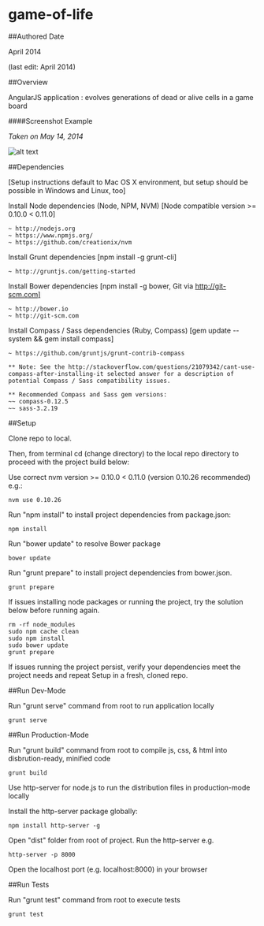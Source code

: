 game-of-life
============

##Authored Date

April 2014

(last edit: April 2014)

##Overview

AngularJS application : evolves generations of dead or alive cells in a game board

####Screenshot Example

*Taken on May 14, 2014*

![alt text](https://raw.github.com/kyleaclark/game-of-life/master/game-of-life.png "Screenshot Image")

##Dependencies

[Setup instructions default to Mac OS X environment, but setup should be possible in Windows and Linux, too]

Install Node dependencies (Node, NPM, NVM) [Node compatible version >= 0.10.0 < 0.11.0]

```
~ http://nodejs.org
~ https://www.npmjs.org/
~ https://github.com/creationix/nvm
```

Install Grunt dependencies [npm install -g grunt-cli]

```
~ http://gruntjs.com/getting-started
```

Install Bower dependencies [npm install -g bower, Git via http://git-scm.com]

```
~ http://bower.io
~ http://git-scm.com
```

Install Compass / Sass dependencies (Ruby, Compass) [gem update --system && gem install compass]

```
~ https://github.com/gruntjs/grunt-contrib-compass

** Note: See the http://stackoverflow.com/questions/21079342/cant-use-compass-after-installing-it selected answer for a description of potential Compass / Sass compatibility issues.

** Recommended Compass and Sass gem versions:
~~ compass-0.12.5
~~ sass-3.2.19
```

##Setup

Clone repo to local.

Then, from terminal cd (change directory) to the local repo directory to proceed with the project build below:

Use correct nvm version >= 0.10.0 < 0.11.0 (version 0.10.26 recommended) e.g.:

```
nvm use 0.10.26
```

Run "npm install" to install project dependencies from package.json:

```
npm install
```

Run "bower update" to resolve Bower package

```
bower update
```

Run "grunt prepare" to install project dependencies from bower.json.

```
grunt prepare
```

If issues installing node packages or running the project, try the solution below before running again.

```
rm -rf node_modules
sudo npm cache clean
sudo npm install
sudo bower update
grunt prepare
```

If issues running the project persist, verify your dependencies meet the project needs and repeat Setup in a fresh, cloned repo.


##Run Dev-Mode

Run "grunt serve" command from root to run application locally

```
grunt serve
```

##Run Production-Mode

Run "grunt build" command from root to compile js, css, & html into disbrution-ready, minified code

```
grunt build
```

Use http-server for node.js to run the distribution files in production-mode locally

Install the http-server package globally:

```
npm install http-server -g
```

Open "dist" folder from root of project. Run the http-server e.g.

```
http-server -p 8000
```

Open the localhost port (e.g. localhost:8000) in your browser

##Run Tests

Run "grunt test" command from root to execute tests

```
grunt test
```
